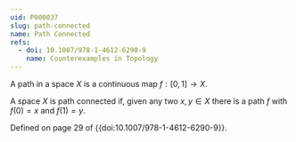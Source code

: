 ```yaml
---
uid: P000037
slug: path-connected
name: Path Connected
refs:
  - doi: 10.1007/978-1-4612-6290-9
    name: Counterexamples in Topology
---
```

A path in a space $X$ is a continuous map $f:[0,1] \rightarrow X$.

A space $X$ is path connected if, given any two $x,y \in X$ there is a path $f$ with $f(0)=x$ and $f(1)=y$.

Defined on page 29 of {{doi:10.1007/978-1-4612-6290-9}}.
